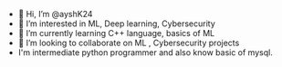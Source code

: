 - 👋 Hi, I’m @ayshK24
- 👀 I’m interested in ML, Deep learning, Cybersecurity
- 🌱 I’m currently learning C++ language, basics of ML
- 💞️ I’m looking to collaborate on ML , Cybersecurity projects
- I'm intermediate python programmer and also know basic of mysql.

<!---
ayshK24/ayshK24 is a ✨ special ✨ repository because its `README.md` (this file) appears on your GitHub profile.
You can click the Preview link to take a look at your changes.
--->
